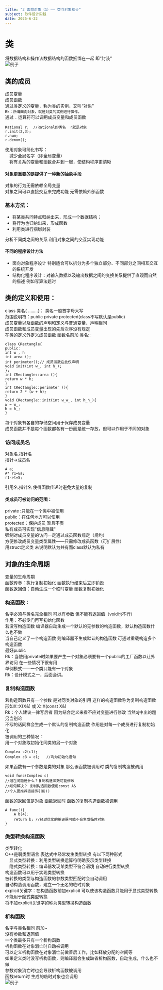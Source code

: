 ```yaml
---
title: "3 面向对象（1）—— 类与对象初步"
subject: 软件设计实践
date: 2025-6-22
---
```

# 类
将数据结构和操作该数据结构的函数捆绑在一起 即“封装”   
![例子](https://raw.githubusercontent.com/dreaveler/dreaveler.github.io/master/_notes/软件设计实践/截屏/3-1.png)  
## 类的成员
成员变量  
成员函数  
通过类定义的变量，称为类的实例，又叫“对象”  
`Rk：所谓面向对象，就是对类的实例进行操作。`  
通过 `.` 运算符可以调用成员变量和成员函数  
```
Rational r;  //Rational即类名  r就是对象
r.init(2,3);
r.num;
r.denom();
```
使用对象可简化书写：  
&emsp;减少全局名字（即全局变量）  
&emsp;将有关系的变量和函数合并到一起，使结构程序更清晰  
#### 对象更重要的是提供了一种新的抽象手段
对象的行为无需依赖全局变量  
对象之间可以直接交互来完成功能 无需依赖外部函数  
### 基本方法：
- 将某类共同特点归纳出来，形成一个数据结构；  
- 将行为也归纳出来，形成函数  
- 利用类进行捆绑封装  


分析不同类之间的关系 利用对象之间的交互实现功能  
#### 不同的程序设计方法
- 面向对象程序设计 特别适合可以拆分为多个独立部分、不同部分之间相互交互的系统开发  
- 结构化程序设计：对输入数据以及输出数据之间的变换关系提供了直观而自然的描述 例如写算法题时  


## 类的定义和使用：
class 类名{ ........}； 类名一般首字母大写  
范围说明符：public private protected(class不写默认是public)  
成员变量以及函数的声明和定义与普通变量、声明相同  
成员函数和成员变量出现的先后次序没有规定  
在类的定义外定义成员函数 函数名前加 类名::  
```
class CRectangle{
public:
int w , h
int area ();
int perimeter();// 成员函数在此仅声明
void init(int w_, int h_);
};
int CRectangle::area (){
return w * h;
}
int CRectangle::perimeter (){
return 2 * (w + h);
}
void CRectangle::init(int w_w_, int h_h_){
w = w_;
h = h_;
}
```
每个对象有各自的存储空间用于保存成员变量  
成员函数并不是每个函数都各有一份而是统一存放，但可以作用于不同的对象  
### 访问成员名
对象名.指针名  
指针->成员名  
```
A a;  
A* r1=&a;  
r1->t=5;  
```
引用名.指针名 使得函数传递时避免大量的复制  
#### 类成员可被访问的范围：  
private :只能在一个类中被使用  
public：在任何地方可以使用  
protected：保护成员 暂且不表  
私有成员可实现"信息隐藏"    
强制对成员变量的访问一定通过成员函数规定（规约）  
方便修改成员变量类型属性——只需修改成员函数（可扩展性）  
用struct定义类 未说明默认为共有而class默认为私有  
## 对象的生命周期
变量的生命周期  
函数传参：执行复制初始化 函数执行结束后立即销毁  
函数返回值：自动生成一个临时变量 函数复制初始化  
### 构造函数：  
名字必须与类名完全相同 可以有参数 但不能有返回值（void也不行）  
作用：不必专门再写初始化函数   
若没写构造函数 编译器自动生成一个默认的无参数的构造函数，默认构造函数什么也不做   
当自己定义了一个构造函数 则编译器不生成默认的构造函数 
可通过重载构造多个构造函数  
最好public  
Rk：当使用private时如果要产生一个对象必须要有一个public的工厂函数以让外界访问  在一些情况下很有用  
单例模式——一个类只能有一个对象  
Rk：设计模式之一，后面会讲。  
### 复制构造函数  
若构造函数只有一个参数 是对同类对象的引用 这样的构造函数称为复制构造函数   
形如X::X(X&) 或 X::X(const X&)  
Rk：个人建议一律写后者 因为结合定义来看不应对变量进行修改 当然oj中出的题另当别论  
不写的话同样会生成一个默认的复制构造函数 作用是对每一个成员进行复制初始化  
被调用的三种情况：  
用一个对象取初始化同类的另一个对象  
```
Complex c2(c1);
Complex c3 = c1;   //均为初始化语句
```
如果函数有一个参数是类的对象 那么该函数被调用时 类的复制构造被调用  
```
void func(Complex c)  
//潜在问题是什么？复制构造函数可能修改 
//如何解决？ 复制构造函数使用const A&
//个人更推荐直接传引用()
```
函数的返回值是对象 函数返回时 函数的复制构造函数被调用  
```
A func(){
    A b(4);
    return b; //经过优化的编译器可能不会生成临时对象
}
```
### 类型转换构造函数
类型转化   
C++是弱类型语言 表达式中经常发生类型转换 有以下两种形式  
&emsp;显式类型转换：利用类型转换运算符明确表示类型转换  
&emsp;隐式类型转换：编译器发现某类型不符合语境 自动进行类型转换  
构造函数可以用于实现类型转换   
被转换的类型与构造函数的参数类型匹配时会自动调用  
自动构造调用函数，建立一个无名的临时对象  
explicit关键字：在构造函数前加explicit 可以使该构造函数只能用于显式类型转换 不能用于隐式类型转换  
将不加explicit关键字的称为类型转换构造函数  
### 析构函数  
名字与类名相同 前加~  
没有参数和返回值  
一个类最多只有一个析构函数  
析构函数在对象消亡时自动被调用  
可以定义析构函数在对象消亡前做善后工作，比如释放分配的空间等  
如果定义类时没写析构函数，则编译器会生成缺省析构函数，自动生成，什么也不做  
参数对象消亡时也会导致析构函数被调用  
函数return时 生成的临时对象也会调用    
![例子](https://raw.githubusercontent.com/dreaveler/dreaveler.github.io/master/_notes/软件设计实践/截屏/3-2.png) 